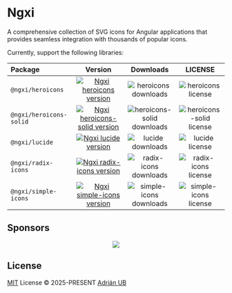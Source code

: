 # Ngxi

A comprehensive collection of SVG icons for Angular applications that provides seamless integration with thousands of popular icons.

Currently, support the following libraries:

<!-- ICONSETS:START -->

| Package                 |                                            Version                                             |                            Downloads                             |                         LICENSE                          |
| :---------------------- | :--------------------------------------------------------------------------------------------: | :--------------------------------------------------------------: | :------------------------------------------------------: |
| `@ngxi/heroicons`       |          [![Ngxi heroicons version][heroicons-ngxi-version-src]][heroicons-ngxi-href]          |       ![heroicons downloads][heroicons-ngxi-downloads-src]       |       ![heroicons license][heroicons-ngxi-license]       |
| `@ngxi/heroicons-solid` | [![Ngxi heroicons-solid version][heroicons-solid-ngxi-version-src]][heroicons-solid-ngxi-href] | ![heroicons-solid downloads][heroicons-solid-ngxi-downloads-src] | ![heroicons-solid license][heroicons-solid-ngxi-license] |
| `@ngxi/lucide`          |              [![Ngxi lucide version][lucide-ngxi-version-src]][lucide-ngxi-href]               |          ![lucide downloads][lucide-ngxi-downloads-src]          |          ![lucide license][lucide-ngxi-license]          |
| `@ngxi/radix-icons`     |       [![Ngxi radix-icons version][radix-icons-ngxi-version-src]][radix-icons-ngxi-href]       |     ![radix-icons downloads][radix-icons-ngxi-downloads-src]     |     ![radix-icons license][radix-icons-ngxi-license]     |
| `@ngxi/simple-icons`    |     [![Ngxi simple-icons version][simple-icons-ngxi-version-src]][simple-icons-ngxi-href]      |    ![simple-icons downloads][simple-icons-ngxi-downloads-src]    |    ![simple-icons license][simple-icons-ngxi-license]    |

<!-- ICONSETS:END -->

## Sponsors

<p align="center">
  <a href="https://cdn.jsdelivr.net/gh/adrian-ub/static/sponsors.svg">
    <img src='https://cdn.jsdelivr.net/gh/adrian-ub/static/sponsors.svg'/>
  </a>
</p>

## License

[MIT](./LICENSE) License © 2025-PRESENT [Adrián UB](https://github.com/adrian-ub)

[heroicons-ngxi-version-src]: https://img.shields.io/npm/v/@ngxi/heroicons?style=flat&colorA=080f12&colorB=1fa669
[heroicons-ngxi-href]: https://www.npmjs.com/package/@ngxi/heroicons
[heroicons-ngxi-downloads-src]: https://img.shields.io/npm/dm/@ngxi/heroicons?style=flat&colorA=080f12&colorB=1fa669
[heroicons-ngxi-license]: https://img.shields.io/npm/l/@ngxi/heroicons
[heroicons-solid-ngxi-version-src]: https://img.shields.io/npm/v/@ngxi/heroicons-solid?style=flat&colorA=080f12&colorB=1fa669
[heroicons-solid-ngxi-href]: https://www.npmjs.com/package/@ngxi/heroicons-solid
[heroicons-solid-ngxi-downloads-src]: https://img.shields.io/npm/dm/@ngxi/heroicons-solid?style=flat&colorA=080f12&colorB=1fa669
[heroicons-solid-ngxi-license]: https://img.shields.io/npm/l/@ngxi/heroicons-solid
[lucide-ngxi-version-src]: https://img.shields.io/npm/v/@ngxi/lucide?style=flat&colorA=080f12&colorB=1fa669
[lucide-ngxi-href]: https://www.npmjs.com/package/@ngxi/lucide
[lucide-ngxi-downloads-src]: https://img.shields.io/npm/dm/@ngxi/lucide?style=flat&colorA=080f12&colorB=1fa669
[lucide-ngxi-license]: https://img.shields.io/npm/l/@ngxi/lucide
[radix-icons-ngxi-version-src]: https://img.shields.io/npm/v/@ngxi/radix-icons?style=flat&colorA=080f12&colorB=1fa669
[radix-icons-ngxi-href]: https://www.npmjs.com/package/@ngxi/radix-icons
[radix-icons-ngxi-downloads-src]: https://img.shields.io/npm/dm/@ngxi/radix-icons?style=flat&colorA=080f12&colorB=1fa669
[radix-icons-ngxi-license]: https://img.shields.io/npm/l/@ngxi/radix-icons
[simple-icons-ngxi-version-src]: https://img.shields.io/npm/v/@ngxi/simple-icons?style=flat&colorA=080f12&colorB=1fa669
[simple-icons-ngxi-href]: https://www.npmjs.com/package/@ngxi/simple-icons
[simple-icons-ngxi-downloads-src]: https://img.shields.io/npm/dm/@ngxi/simple-icons?style=flat&colorA=080f12&colorB=1fa669
[simple-icons-ngxi-license]: https://img.shields.io/npm/l/@ngxi/simple-icons
